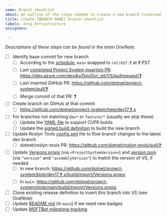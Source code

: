 ```yaml
---
name: Branch checklist
about: An outline of the steps needed to create a new branch (internal use)
title: Create [BRANCH NAME] branch checklist
labels: Area-Infrastructure
assignees: ''

---
```


_Descriptions of these steps can be found in the team OneNote._

<!-- Replace all ❓ characters as you work through this. -->

- [ ] Identify base commit for new branch
  - [ ] According to the [schedule](https://dev.azure.com/devdiv/DevDiv/_wiki/wikis/DevDiv.wiki/10097/Dev17-Release), `main` snapped to `rel/d17.❓` at ❓ PST
  - [ ] Last [completed Project System insertion PR](https://dev.azure.com/devdiv/DevDiv/_git/VS/pullrequests?_a=completed&createdBy=9f64bc2f-479b-429f-a665-fec80e130b1f&assignedTo=6e89082d-fdd2-4442-a310-051df5bdc73c): https://dev.azure.com/devdiv/DevDiv/_git/VS/pullrequest/❓
  - [ ] Last inserted GitHub PR: https://github.com/dotnet/project-system/pull/❓
  - [ ] Merge commit of that PR: ❓
- [ ] Create branch on GitHub at that commit
  - [ ] https://github.com/dotnet/project-system/tree/dev17.❓.x
- [ ] For branches not matching `dev*` or `feature/*` (usually we skip these)
  - [ ] Update the [YAML file](https://github.com/dotnet/project-system/blob/main/build/ci/unit-tests.yml) to support CI/PR builds
  - [ ] Update the [signed build definition](https://devdiv.visualstudio.com/DevDiv/_build?definitionId=9675) to build the new branch
- [ ] Update Roslyn Tools [config.xml](https://github.com/dotnet/roslyn-tools/blob/main/src/GitHubCreateMergePRs/config.xml) file to flow branch changes to the latest dev branch
  - [ ] dotnet/roslyn-tools PR: https://github.com/dotnet/roslyn-tools/pull/❓
- [ ] Update [Versions.props](\..\..\build\import\Versions.props) (via `<ProjectSystemVersion>`) and [version.json](\..\..\version.json) (via `"version"` and `"assemblyVersion"`) to match the version of VS, if needed
    - [ ] In new branch: https://github.com/dotnet/project-system/blob/dev17.❓.x/build/import/Versions.props
    - [ ] In `main`: https://github.com/dotnet/project-system/blob/main/build/import/Versions.props
- [ ] Clone existing release definition to insert this branch into VS (see OneNote)
- [ ] Update [README.md](https://github.com/dotnet/project-system/blob/main/README.md) (in `main`) if we need new badges
- [ ] Update [MSFTBot milestone tracking](https://aka.ms/fabricbotconfig)
